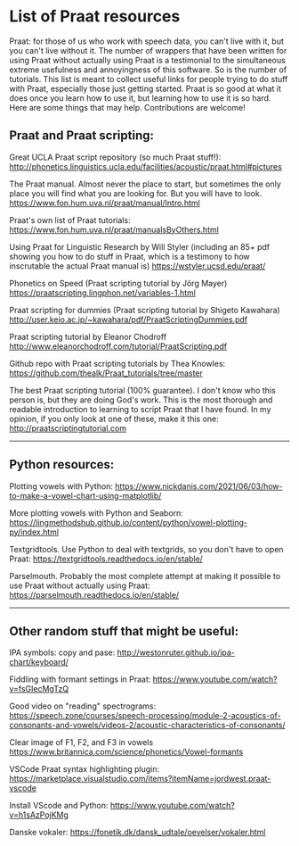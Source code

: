 # List of Praat resources

Praat: for those of us who work with speech data, you can't live with it, but you can't live without it. The number of wrappers that have been written for using Praat without actually using Praat is a testimonial to the simultaneous extreme usefulness and annoyingness of this software. So is the number of tutorials. This list is meant to collect useful links for people trying to do stuff with Praat, especially those just getting started. Praat is so good at what it does once you learn how to use it, but learning how to use it is so hard. Here are some things that may help. Contributions are welcome!

## Praat and Praat scripting:

Great UCLA Praat script repository (so much Praat stuff!):
http://phonetics.linguistics.ucla.edu/facilities/acoustic/praat.html#pictures

The Praat manual. Almost never the place to start, but sometimes the only place you will find what you are looking for. But you will have to look.
https://www.fon.hum.uva.nl/praat/manual/Intro.html

Praat's own list of Praat tutorials: https://www.fon.hum.uva.nl/praat/manualsByOthers.html

Using Praat for Linguistic Research by Will Styler (including an 85+ pdf showing you how to do stuff in Praat, which is a testimony to how inscrutable the actual Praat manual is)
https://wstyler.ucsd.edu/praat/

Phonetics on Speed (Praat scripting tutorial by Jörg Mayer)
https://praatscripting.lingphon.net/variables-1.html

Praat scripting for dummies (Praat scripting tutorial by Shigeto Kawahara)
http://user.keio.ac.jp/~kawahara/pdf/PraatScriptingDummies.pdf

Praat scripting tutorial by Eleanor Chodroff
http://www.eleanorchodroff.com/tutorial/PraatScripting.pdf

Github repo with Praat scripting tutorials by Thea Knowles:
https://github.com/thealk/Praat_tutorials/tree/master

The best Praat scripting tutorial (100% guarantee). I don't know who this person is, but they are doing God's work. This is the most thorough and readable introduction to learning to script Praat that I have found. In my opinion, if you only look at one of these, make it this one:
http://praatscriptingtutorial.com

---

## Python resources:

Plotting vowels with Python:
https://www.nickdanis.com/2021/06/03/how-to-make-a-vowel-chart-using-matplotlib/

More plotting vowels with Python and Seaborn:
https://lingmethodshub.github.io/content/python/vowel-plotting-py/index.html

Textgridtools. Use Python to deal with textgrids, so you don't have to open Praat:
https://textgridtools.readthedocs.io/en/stable/

Parselmouth. Probably the most complete attempt at making it possible to use Praat without actually using Praat:
https://parselmouth.readthedocs.io/en/stable/

---

## Other random stuff that might be useful:

IPA symbols: copy and pase:
http://westonruter.github.io/ipa-chart/keyboard/

Fiddling with formant settings in Praat:
https://www.youtube.com/watch?v=fsGIecMgTzQ

Good video on "reading" spectrograms:
https://speech.zone/courses/speech-processing/module-2-acoustics-of-consonants-and-vowels/videos-2/acoustic-characteristics-of-consonants/

Clear image of F1, F2, and F3 in vowels
https://www.britannica.com/science/phonetics/Vowel-formants

VSCode Praat syntax highlighting plugin:
https://marketplace.visualstudio.com/items?itemName=jordwest.praat-vscode

Install VScode and Python: https://www.youtube.com/watch?v=h1sAzPojKMg

Danske vokaler:
https://fonetik.dk/dansk_udtale/oevelser/vokaler.html